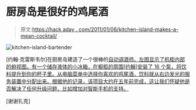 # 厨房岛是很好的鸡尾酒

> 原文:[https://hack aday . com/2011/01/06/kitchen-island-makes-a-mean-cocktail/](https://hackaday.com/2011/01/06/kitchen-island-makes-a-mean-cocktail/)

![](../Images/34adefdad29450814b69b471561dc345.png "kitchen-island-bartender")

[约翰·克雷斯韦尔]在厨房岛建造了一个很棒的[自动调酒师。左图显示了机柜内部的俯视图。有一个储存液体的小冰箱，在橱柜的周围[约翰]安装了 16 个泵，将饮料提升到你的杯子里。从电脑菜单中选择你喜欢的鸡尾酒，饮料就从右边发光的服务装置中分配出来。根据他的记录，该项目大约在五年前完成，这让我们怀疑他是否解决了任何升级问题，比如增加对智能手机的支持。](https://www.msu.edu/~creswel1/autobar/index.html)

[谢谢扎克]